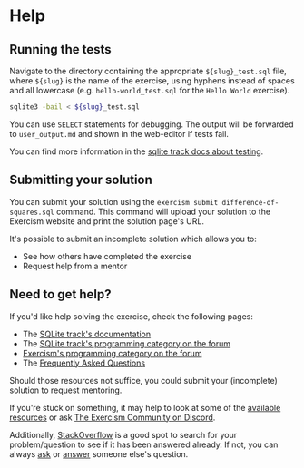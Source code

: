 # Help

## Running the tests

Navigate to the directory containing the appropriate `${slug}_test.sql` file, where `${slug}` is the name of the exercise, using hyphens instead of spaces and all lowercase (e.g. `hello-world_test.sql` for the `Hello World` exercise).

```bash
sqlite3 -bail < ${slug}_test.sql
```

You can use `SELECT` statements for debugging.
The output will be forwarded to `user_output.md` and shown in the web-editor if tests fail.

You can find more information in the [sqlite track docs about testing](https://exercism.org/docs/tracks/sqlite/tests).

## Submitting your solution

You can submit your solution using the `exercism submit difference-of-squares.sql` command.
This command will upload your solution to the Exercism website and print the solution page's URL.

It's possible to submit an incomplete solution which allows you to:

- See how others have completed the exercise
- Request help from a mentor

## Need to get help?

If you'd like help solving the exercise, check the following pages:

- The [SQLite track's documentation](https://exercism.org/docs/tracks/sqlite)
- The [SQLite track's programming category on the forum](https://forum.exercism.org/c/programming/sqlite)
- [Exercism's programming category on the forum](https://forum.exercism.org/c/programming/5)
- The [Frequently Asked Questions](https://exercism.org/docs/using/faqs)

Should those resources not suffice, you could submit your (incomplete) solution to request mentoring.

If you're stuck on something, it may help to look at some of the [available resources](https://exercism.org/docs/tracks/sqlite/resources) or ask [The Exercism Community on Discord](https://exercism.org/r/discord).

Additionally, [StackOverflow](http://stackoverflow.com/questions/tagged/sqlite) is a good spot to search for your problem/question to see if it has been answered already.
If not, you can always [ask](https://stackoverflow.com/help/how-to-ask) or [answer](https://stackoverflow.com/help/how-to-answer) someone else's question.